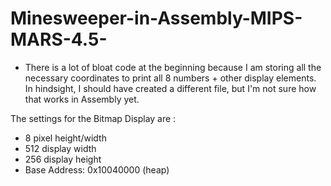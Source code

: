# Minesweeper-in-Assembly-MIPS-MARS-4.5-

- There is a lot of bloat code at the beginning because I am storing all the necessary coordinates to print all 8 numbers + other display elements.
  In hindsight, I should have created a different file, but I'm not sure how that works in Assembly yet.

The settings for the Bitmap Display are :
- 8 pixel height/width
- 512 display width
- 256 display height
- Base Address: 0x10040000 (heap)
